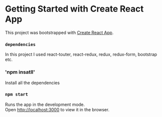 # Getting Started with Create React App

This project was bootstrapped with [Create React App](https://github.com/facebook/create-react-app).

### `dependencies`

In this project I used react-touter, react-redux, redux, redux-form, bootstrap etc.


### 'npm insatll'

Install all the dependencies

### `npm start`

Runs the app in the development mode.\
Open [http://localhost:3000](http://localhost:3000) to view it in the browser.

